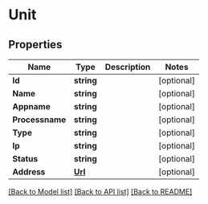 # Unit

## Properties
Name | Type | Description | Notes
------------ | ------------- | ------------- | -------------
**Id** | **string** |  | [optional] 
**Name** | **string** |  | [optional] 
**Appname** | **string** |  | [optional] 
**Processname** | **string** |  | [optional] 
**Type** | **string** |  | [optional] 
**Ip** | **string** |  | [optional] 
**Status** | **string** |  | [optional] 
**Address** | [**Url**](URL.md) |  | [optional] 

[[Back to Model list]](../README.md#documentation-for-models) [[Back to API list]](../README.md#documentation-for-api-endpoints) [[Back to README]](../README.md)


